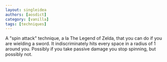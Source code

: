 ```yaml
---
layout: singleidea
authors: [aosdict]
category: [vanilla]
tags: [techniques]
---
```

A "spin attack" technique, a la The Legend of Zelda, that you can do if you are
wielding a sword. It indiscriminately hits every space in a radius of 1 around
you. Possibly if you take passive damage you stop spinning, but possibly not.
